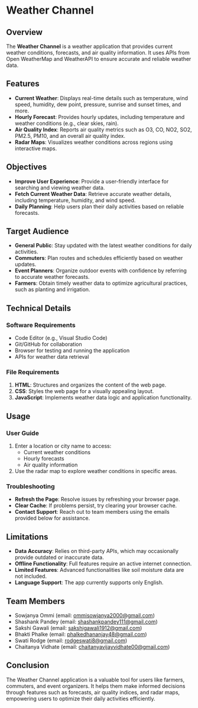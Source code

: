 # Weather Channel

## Overview
The **Weather Channel** is a weather application that provides current weather conditions, forecasts, and air quality information. It uses APIs from Open WeatherMap and WeatherAPI to ensure accurate and reliable weather data.

## Features
- **Current Weather**: Displays real-time details such as temperature, wind speed, humidity, dew point, pressure, sunrise and sunset times, and more.
- **Hourly Forecast**: Provides hourly updates, including temperature and weather conditions (e.g., clear skies, rain).
- **Air Quality Index**: Reports air quality metrics such as O3, CO, NO2, SO2, PM2.5, PM10, and an overall air quality index.
- **Radar Maps**: Visualizes weather conditions across regions using interactive maps.

## Objectives
- **Improve User Experience**: Provide a user-friendly interface for searching and viewing weather data.
- **Fetch Current Weather Data**: Retrieve accurate weather details, including temperature, humidity, and wind speed.
- **Daily Planning**: Help users plan their daily activities based on reliable forecasts.

## Target Audience
- **General Public**: Stay updated with the latest weather conditions for daily activities.
- **Commuters**: Plan routes and schedules efficiently based on weather updates.
- **Event Planners**: Organize outdoor events with confidence by referring to accurate weather forecasts.
- **Farmers**: Obtain timely weather data to optimize agricultural practices, such as planting and irrigation.

## Technical Details
### Software Requirements
- Code Editor (e.g., Visual Studio Code)
- Git/GitHub for collaboration
- Browser for testing and running the application
- APIs for weather data retrieval

### File Requirements
1. **HTML**: Structures and organizes the content of the web page.
2. **CSS**: Styles the web page for a visually appealing layout.
3. **JavaScript**: Implements weather data logic and application functionality.

## Usage
### User Guide
1. Enter a location or city name to access:
   - Current weather conditions
   - Hourly forecasts
   - Air quality information
2. Use the radar map to explore weather conditions in specific areas.

### Troubleshooting
- **Refresh the Page**: Resolve issues by refreshing your browser page.
- **Clear Cache**: If problems persist, try clearing your browser cache.
- **Contact Support**: Reach out to team members using the emails provided below for assistance.

## Limitations
- **Data Accuracy**: Relies on third-party APIs, which may occasionally provide outdated or inaccurate data.
- **Offline Functionality**: Full features require an active internet connection.
- **Limited Features**: Advanced functionalities like soil moisture data are not included.
- **Language Support**: The app currently supports only English.

## Team Members
- Sowjanya Ommi (email: ommisowjanya2000@gmail.com)
- Shashank Pandey (email: shashankpandey111@gmail.com)
- Sakshi Gawali (email: sakshigawali1912@gmail.com)
- Bhakti Phalke (email: phalkedhananjay48@gmail.com)
- Swati Rodge (email: rodgeswati8@gmail.com)
- Chaitanya Vidhate (email: chaitanyavijayvidhate00@gmail.com)

## Conclusion
The Weather Channel application is a valuable tool for users like farmers, commuters, and event organizers. It helps them make informed decisions through features such as forecasts, air quality indices, and radar maps, empowering users to optimize their daily activities efficiently.

